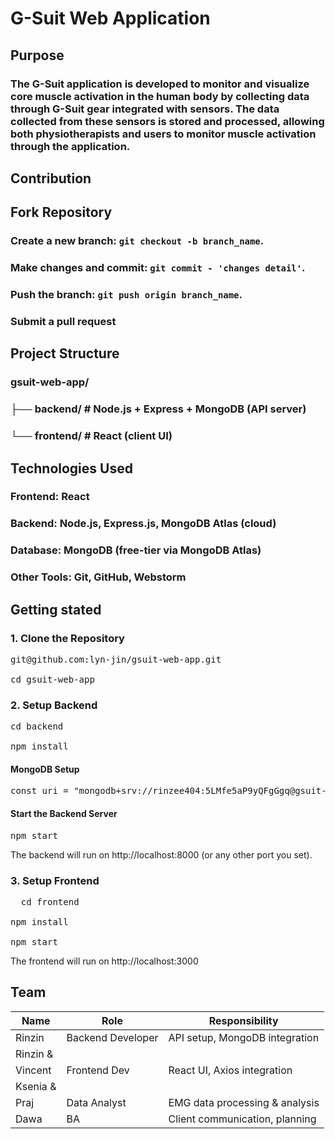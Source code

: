 # G-Suit Web Application
## Purpose
### The G-Suit application is developed to monitor and visualize core muscle activation in the human body by collecting data through G-Suit gear integrated with sensors. The data collected from these sensors is stored and processed, allowing both physiotherapists and users to monitor muscle activation through the application.

## Contribution
## Fork Repository
### Create a new branch: `git checkout -b branch_name`.
### Make changes and commit: `git commit - 'changes detail'`.
### Push the branch: `git push origin branch_name`.
### Submit a pull request

## Project Structure
### gsuit-web-app/
### ├── backend/     # Node.js + Express + MongoDB (API server)
### └── frontend/    # React (client UI)

## Technologies Used
### Frontend: React
### Backend: Node.js, Express.js, MongoDB Atlas (cloud)
### Database: MongoDB (free-tier via MongoDB Atlas)
### Other Tools: Git, GitHub, Webstorm

## Getting stated
### 1. Clone the Repository
<pre>git@github.com:lyn-jin/gsuit-web-app.git<br>
cd gsuit-web-app</pre>


### 2. Setup Backend
<pre>cd backend<br>
npm install
</pre>
#### MongoDB Setup
<pre>const uri = "mongodb+srv://rinzee404:5LMfe5aP9yQFgGgq@gsuit-cluster.eoi88rf.mongodb.net/?retryWrites=true&w=majority&appName=gsuit-cluster";
</pre>
#### Start the Backend Server
<pre>npm start</pre>
The backend will run on http://localhost:8000 (or any other port you set).

### 3. Setup Frontend
<pre>
  cd frontend<br>
npm install<br>
npm start
</pre>
The frontend will run on http://localhost:3000

## Team
| Name         | Role              | Responsibility                  |
|--------------|-------------------|---------------------------------|
| Rinzin       | Backend Developer | API setup, MongoDB integration  |
| Rinzin & 
  Vincent      | Frontend Dev      | React UI, Axios integration     |
| Ksenia &
  Praj         | Data Analyst      | EMG data processing & analysis  |
| Dawa         | BA                | Client communication, planning  |

